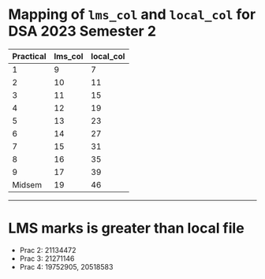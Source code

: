 # Mapping of `lms_col` and `local_col` for DSA 2023 Semester 2

Practical | lms_col | local_col
--------- | ------- | ---------
1 | 9 | 7
2 | 10 | 11
3 | 11 | 15
4 | 12 | 19
5 | 13 | 23
6 | 14 | 27
7 | 15 | 31
8 | 16 | 35
9 | 17 | 39
Midsem | 19 | 46
-------------

# LMS marks is greater than local file
- Prac 2: 21134472
- Prac 3: 21271146
- Prac 4: 19752905, 20518583